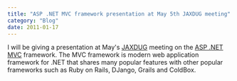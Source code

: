 ```yaml
---
title: "ASP .NET MVC framework presentation at May 5th JAXDUG meeting"
category: "Blog"
date: 2011-01-17
---
```



I will be giving a presentation at May's [JAXDUG](http://www.jaxdug.com/) meeting on the [ASP .NET MVC](http://www.asp.net/mvc/) framework. The MVC framework is modern web application framework for .NET that shares many popular features with other popular frameworks such as Ruby on Rails, DJango, Grails and ColdBox.